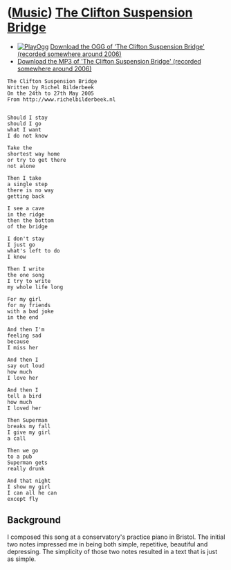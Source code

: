 # ([Music](Music.htm)) [The Clifton Suspension Bridge](SongTheCliftonSuspensionBridge.htm)

 * [![PlayOgg](http://static.fsf.org/playogg/Play_ogg_80x15.png "I support PlayOgg!")](http://playogg.org)
    [Download the OGG of 'The Clifton Suspension Bridge' (recorded
    somewhere around 2006)](CD05_19TheCliftonSuspensionBridge.ogg)
 * [Download the MP3 of 'The Clifton Suspension Bridge' (recorded
    somewhere around 2006)](CD05_19TheCliftonSuspensionBridge.mp3)

```
The Clifton Suspension Bridge
Written by Richel Bilderbeek
On the 24th to 27th May 2005 
From http://www.richelbilderbeek.nl

 
Should I stay 
should I go 
what I want 
I do not know 
 
Take the 
shortest way home 
or try to get there 
not alone 
 
Then I take 
a single step 
there is no way 
getting back 
 
I see a cave 
in the ridge 
then the bottom 
of the bridge 
 
I don't stay 
I just go 
what's left to do 
I know 
 
Then I write 
the one song 
I try to write 
my whole life long 
 
For my girl 
for my friends 
with a bad joke 
in the end 
 
And then I'm 
feeling sad 
because 
I miss her 
 
And then I 
say out loud 
how much 
I love her 
 
And then I 
tell a bird 
how much 
I loved her 
 
Then Superman 
breaks my fall 
I give my girl 
a call 
 
Then we go 
to a pub 
Superman gets 
really drunk 

And that night 
I show my girl 
I can all he can 
except fly
```

## Background

I composed this song at a conservatory's practice piano in Bristol.
The initial two notes impressed me in being both simple, repetitive,
beautiful and depressing. The simplicity of those two notes resulted in
a text that is just as simple.
